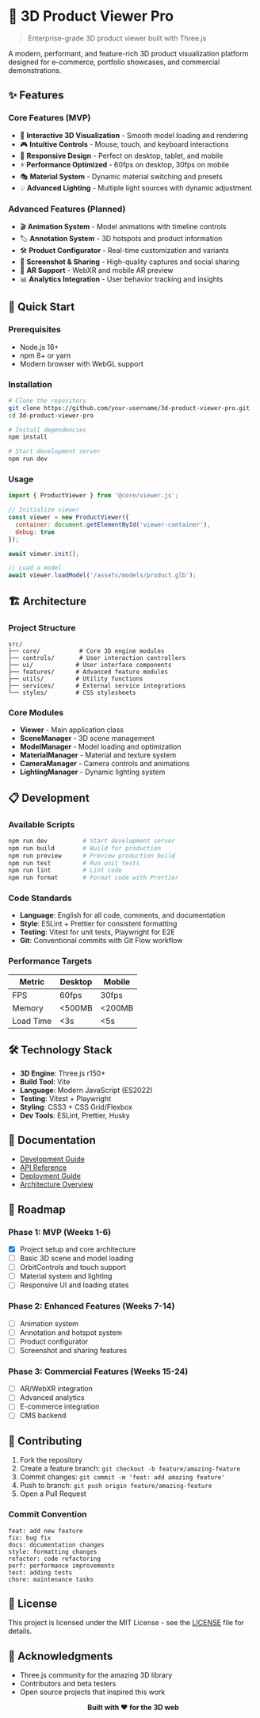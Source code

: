 # 🎯 3D Product Viewer Pro

> Enterprise-grade 3D product viewer built with Three.js

A modern, performant, and feature-rich 3D product visualization platform designed for e-commerce, portfolio showcases, and commercial demonstrations.

## ✨ Features

### Core Features (MVP)
- 🎨 **Interactive 3D Visualization** - Smooth model loading and rendering
- 🎮 **Intuitive Controls** - Mouse, touch, and keyboard interactions
- 📱 **Responsive Design** - Perfect on desktop, tablet, and mobile
- ⚡ **Performance Optimized** - 60fps on desktop, 30fps on mobile
- 🎭 **Material System** - Dynamic material switching and presets
- 💡 **Advanced Lighting** - Multiple light sources with dynamic adjustment

### Advanced Features (Planned)
- 🎬 **Animation System** - Model animations with timeline controls
- 🏷️ **Annotation System** - 3D hotspots and product information
- 🛠️ **Product Configurator** - Real-time customization and variants
- 📸 **Screenshot & Sharing** - High-quality captures and social sharing
- 🥽 **AR Support** - WebXR and mobile AR preview
- 📊 **Analytics Integration** - User behavior tracking and insights

## 🚀 Quick Start

### Prerequisites
- Node.js 16+
- npm 8+ or yarn
- Modern browser with WebGL support

### Installation

```bash
# Clone the repository
git clone https://github.com/your-username/3d-product-viewer-pro.git
cd 3d-product-viewer-pro

# Install dependencies
npm install

# Start development server
npm run dev
```

### Usage

```javascript
import { ProductViewer } from '@core/viewer.js';

// Initialize viewer
const viewer = new ProductViewer({
  container: document.getElementById('viewer-container'),
  debug: true
});

await viewer.init();

// Load a model
await viewer.loadModel('/assets/models/product.glb');
```

## 🏗️ Architecture

### Project Structure
```
src/
├── core/           # Core 3D engine modules
├── controls/       # User interaction controllers
├── ui/            # User interface components
├── features/      # Advanced feature modules
├── utils/         # Utility functions
├── services/      # External service integrations
└── styles/        # CSS stylesheets
```

### Core Modules
- **Viewer** - Main application class
- **SceneManager** - 3D scene management
- **ModelManager** - Model loading and optimization
- **MaterialManager** - Material and texture system
- **CameraManager** - Camera controls and animations
- **LightingManager** - Dynamic lighting system

## 📋 Development

### Available Scripts
```bash
npm run dev          # Start development server
npm run build        # Build for production
npm run preview      # Preview production build
npm run test         # Run unit tests
npm run lint         # Lint code
npm run format       # Format code with Prettier
```

### Code Standards
- **Language**: English for all code, comments, and documentation
- **Style**: ESLint + Prettier for consistent formatting
- **Testing**: Vitest for unit tests, Playwright for E2E
- **Git**: Conventional commits with Git Flow workflow

### Performance Targets
| Metric | Desktop | Mobile |
|--------|---------|--------|
| FPS | 60fps | 30fps |
| Memory | <500MB | <200MB |
| Load Time | <3s | <5s |

## 🛠️ Technology Stack

- **3D Engine**: Three.js r150+
- **Build Tool**: Vite
- **Language**: Modern JavaScript (ES2022)
- **Testing**: Vitest + Playwright
- **Styling**: CSS3 + CSS Grid/Flexbox
- **Dev Tools**: ESLint, Prettier, Husky

## 📖 Documentation

- [Development Guide](docs/DEVELOPMENT.md)
- [API Reference](docs/API.md)
- [Deployment Guide](docs/DEPLOYMENT.md)
- [Architecture Overview](docs/ARCHITECTURE.md)

## 🎯 Roadmap

### Phase 1: MVP (Weeks 1-6)
- [x] Project setup and core architecture
- [ ] Basic 3D scene and model loading
- [ ] OrbitControls and touch support
- [ ] Material system and lighting
- [ ] Responsive UI and loading states

### Phase 2: Enhanced Features (Weeks 7-14)
- [ ] Animation system
- [ ] Annotation and hotspot system
- [ ] Product configurator
- [ ] Screenshot and sharing features

### Phase 3: Commercial Features (Weeks 15-24)
- [ ] AR/WebXR integration
- [ ] Advanced analytics
- [ ] E-commerce integration
- [ ] CMS backend

## 🤝 Contributing

1. Fork the repository
2. Create a feature branch: `git checkout -b feature/amazing-feature`
3. Commit changes: `git commit -m 'feat: add amazing feature'`
4. Push to branch: `git push origin feature/amazing-feature`
5. Open a Pull Request

### Commit Convention
```
feat: add new feature
fix: bug fix
docs: documentation changes
style: formatting changes
refactor: code refactoring
perf: performance improvements
test: adding tests
chore: maintenance tasks
```

## 📄 License

This project is licensed under the MIT License - see the [LICENSE](LICENSE) file for details.

## 🙏 Acknowledgments

- Three.js community for the amazing 3D library
- Contributors and beta testers
- Open source projects that inspired this work

<div align="center">
  <strong>Built with ❤️ for the 3D web</strong>
</div>